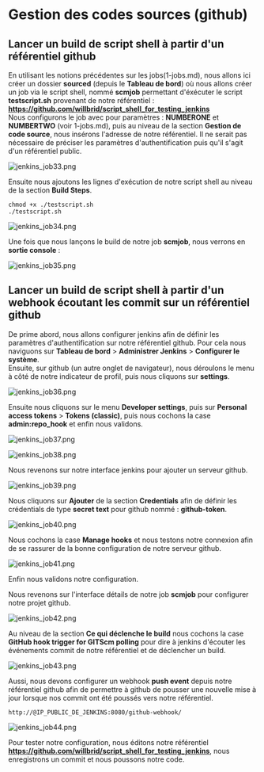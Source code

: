 # Gestion des codes sources (github)

## Lancer un build de script shell à partir d'un référentiel github

En utilisant les notions précédentes sur les jobs(1-jobs.md), nous allons ici créer un dossier **sourced** (depuis le **Tableau de bord**) où nous allons créer un job via le script shell, nommé **scmjob** permettant d'éxécuter le script **testscript.sh** provenant de notre référentiel : **https://github.com/willbrid/script_shell_for_testing_jenkins**
<br>
Nous configurons le job avec pour paramètres : **NUMBERONE** et **NUMBERTWO** (voir 1-jobs.md), puis au niveau de la section **Gestion de code source**, nous insérons l'adresse de notre référentiel. Il ne serait pas nécessaire de préciser les paramètres d'authentification puis qu'il s'agit d'un référentiel public.

![jenkins_job33.png](../../images/jenkins_job33.png)

Ensuite nous ajoutons les lignes d'exécution de notre script shell au niveau de la section **Build Steps**.

```
chmod +x ./testscript.sh
./testscript.sh
```

![jenkins_job34.png](../../images/jenkins_job34.png)

Une fois que nous lançons le build de notre job **scmjob**, nous verrons en **sortie console** :

![jenkins_job35.png](../../images/jenkins_job35.png)

## Lancer un build de script shell à partir d'un webhook écoutant les commit sur un référentiel github

De prime abord, nous allons configurer jenkins afin de définir les paramètres d'authentification sur notre référentiel github. Pour cela nous naviguons sur **Tableau de bord** > **Administrer Jenkins** > **Configurer le système**.
<br>
Ensuite, sur github (un autre onglet de navigateur), nous déroulons le menu à côté de notre indicateur de profil, puis nous cliquons sur **settings**.

![jenkins_job36.png](../../images/jenkins_job36.png)

Ensuite nous cliquons sur le menu **Developer settings**, puis sur **Personal access tokens** > **Tokens (classic)**, puis nous cochons la case **admin:repo_hook** et enfin nous validons.

![jenkins_job37.png](../../images/jenkins_job37.png)

![jenkins_job38.png](../../images/jenkins_job38.png)

Nous revenons sur notre interface jenkins pour ajouter un serveur github.

![jenkins_job39.png](../../images/jenkins_job39.png)

Nous cliquons sur **Ajouter** de la section **Credentials** afin de définir les crédentials de type **secret text** pour github nommé : **github-token**.

![jenkins_job40.png](../../images/jenkins_job40.png)

Nous cochons la case **Manage hooks** et nous testons notre connexion afin de se rassurer de la bonne configuration de notre serveur github.

![jenkins_job41.png](../../images/jenkins_job41.png)

Enfin nous validons notre configuration.
<br>

Nous revenons sur l'interface détails de notre job **scmjob** pour configurer notre projet github.

![jenkins_job42.png](../../images/jenkins_job42.png)

Au niveau de la section **Ce qui déclenche le build** nous cochons la case **GitHub hook trigger for GITScm polling** pour dire à jenkins d'écouter les événements commit de notre référentiel et de déclencher un build.

![jenkins_job43.png](../../images/jenkins_job43.png)

Aussi, nous devons configurer un webhook **push event** depuis notre référentiel github afin de permettre à github de pousser une nouvelle mise à jour lorsque nos commit ont été poussés vers notre référentiel.

```
http://@IP_PUBLIC_DE_JENKINS:8080/github-webhook/
```

![jenkins_job44.png](../../images/jenkins_job44.png)

Pour tester notre configuration, nous éditons notre référentiel **https://github.com/willbrid/script_shell_for_testing_jenkins**, nous enregistrons un commit et nous poussons notre code.